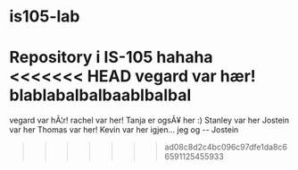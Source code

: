 # is105-lab
Repository i IS-105
hahaha
<<<<<<< HEAD
vegard var hær! 
blablabalbalbaablbalbal
=======
vegard var hÃ¦r!
rachel var her!
Tanja er ogsÃ¥ her :)
Stanley var her
Jostein var her
Thomas var her!
Kevin var her igjen...
jeg og -- Jostein
>>>>>>> ad08c8d2c4bc096c97dfe1da8c66591125455933

